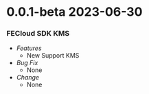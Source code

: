 # 0.0.1-beta 2023-06-30

### FECloud SDK KMS

- _Features_
  - New Support KMS
- _Bug Fix_
  - None
- _Change_
  - None 